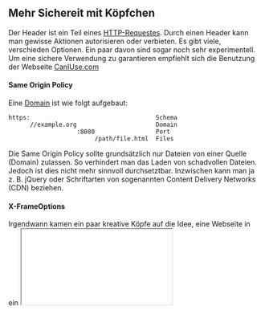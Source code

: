 ## Mehr Sichereit mit Köpfchen
Der Header ist ein Teil eines [HTTP-Requestes](/wiki/divers/http-request). Durch einen Header kann man gewisse Aktionen autorisieren oder verbieten. Es gibt viele, verschieden Optionen. Ein paar davon sind sogar noch sehr experimentell. Um eine sichere Verwendung zu garantieren empfiehlt sich die Benutzung der Webseite [CanIUse.com](http://www.caniuse.com)





#### Same Origin Policy
Eine [Domain](https://lernjournal.d4rkmindz.ch/doku.php/wiki:url) ist wie folgt aufgebaut:


    https:                                   Schema
          //example.org                      Domain
                       :8080                 Port
                            /path/file.html  Files



Die Same Origin Policy sollte grundsätzlich nur Dateien von einer Quelle (Domain) zulassen. So verhindert man das Laden von schadvollen Dateien. Jedoch ist dies nicht mehr sinnvoll durchsetztbar. Inzwischen kann man ja z. B. jQuery oder Schriftarten von sogenannten Content Delivery Networks (CDN) beziehen.





#### X-FrameOptions
Irgendwann kamen ein paar kreative Köpfe auf die Idee, eine Webseite in ein <iframe>-Tag einzubetten und auf den Eingabefeldern der zu hackenden Webseite ein weiteres Eingabefeld hinzuzufügen. So bekam man die Daten, welche eigentlich in das andere Feld hätten geschrieben werden sollen. Eine solche Attacke kann bei Banken sehr verheerend sein. Um dies zu unterbinden wurde der X-FrameOptions Header entwickelt. Dieser hat drei mögliche Werte: DENY, SAMEORIGIN, ALLOW-FROM.





#### X-ContentSniff
Dieser Header hat lediglich eine Option: nosniff. Browser probieren oft den Inhalt aufgrund vorheriger Analysen zu erraten. Da kann es Mal passieren, dass die vom Server definierten MIME-Typen ignoriert werden. Sehr oft passiert dies bei dem Typ **. Ganz verheerend ist es dann, wenn ein Browser ein Script dank eines geschickt platzierten <script>-Tags  ausführt. Um dies besser zu verhindern gibt es den X-ContentSniff Header.





#### X-XssProtection
Um [XSS](/wiki/hacking/xss)-Attacken zu verhindern hat der Browser einen eigenen Filter. Dieser vergleicht die Anfrage- und Antwortdaten. Wenn diese nicht übereinstimmen, reagiert der Browser dem entsprechend. Man kann den X-XssProtection Filter deaktivieren, indem man den Wert auf 0 setzt. Wenn der Wert 1 entspricht, ist der Filter aktiv. Ausserdem verfügt der Filter über weitere Parameter zur Konfiguration des Umganges einer XSS-Attacke:


```
// Eingeschalteter Filter
X-XSS-Protection: 1 

// Erkannte Anfälligkeiten immer blockieren
X-XSS-Protection: 1; mode=block

// Erkannte Anfälligkeiten an eine URL melden
X-XSS-Protection: 1; report=<URL>
```





#### Content Security Policy (CSP)
Die CSP ist ebenfalls ein Header, welcher der Verhinderung von XSS dient. Einen recht ausführlichen Artikel über das Thema CSP findet man [hier](/artikel/web-and-mobile-developer/6_17/content_security_policy)





#### Reporting
Um dem Entwickler zu helfen und Browsen sicherer zu machen, haben ein paar Marktführende Browser die automatische Regelung von CSP implementiert. Ein Verstoss wird in der Konsole des Browsers dann geloggt. Der IE unterstütz dann jedoch nur noch ein Teil, während Opera gar keine CSP implementation hat, welches für einen Entwickler auch angenehmer sein kann.





#### IFrames
Wenn man einen Inhalt über ein IFrame laden möchte, geschieht das in einer sogenannten Sandbox. Jedoch lässt sich dieser Sandbox Modus entfernen. Die Sandbox stellt dem Hacker dann jedoch dann eine weitere Hürde in den Weg. Man sollte jedoch den Zugriff auf übergeordnete Dokumente entfernen.





#### Skript-Sicherheit mit CSP
Man kann Elemente, welche man nicht selber kontrolliert (bsp. <input>-Tags) mit dem Attribut 'rel="noopener"' versehen. Dieses Attribut verhindert die Ausführung von Skripts aus dem gleichen Dokument (Inline-Skripts).





#### Lokale Ressourcen
Ältere Webseiten könnten noch Inline-Skripts verweden. In manchen Fällen kann man die Header recht einfach anpassen. In anderen Fällen wird es jedoch schwer. Man kann deshalb die per default gesetzten Einschränkungen individuell anpassen. Die beiden Optionen ** und ** erlauben die Ausführung von Inline-Skripts, respektive der Funktion eval().





#### SubResource Integrity
Viele Webseiten beziehen Skripts von externen Resourcen. Diese Resourcen nennen sich Content Delivery Network (CDN). Wenn ein solches CDN gehackt werden würde, wäre das ein Supergau für viele Webseiten. Deshalb gibt es den Subresource Integrity Header, welcher einen Hashwert des heruntergeladenen Skripts abfragt und vergleicht. Wenn sich die Datei verändert, dann ändert sich auch dieser Hashwert. Dieser Header wird wie folgt für Skripte und Stile gesetzt.


```
Content-Securtiy-Policy: require-sri-for script style;
```



#### HTTP Strict Transport Security (HSTS)
Wenn eine Webseite über HTTPS ([SSL](/wiki/divers/ss)/TLS) erreichbar ist, ist sie Fallbackmässig immer per HTTP auch erreichbar. So könnte ein Hacker eine Downgrade-Attacke durchführen und alle Daten, welche über die Verbindung übertragen werden, auslesen. HSTS löst dieses Problem, da im Header definiert wird, wenn jemals eine sichere Verbindung hat aufgebaut werden konnte, dann wird diese immer upgegradet (beim Aufbau einer Verbingung über HTTP). Ein  HSTS-Header, welcher ein automatisches Upgrade für den Zeitraum von 604800 Sekunden definiert, sieht wie folgt aus.


```
Strict-Transport-Security: max-age=604800;
```



#### Cross-Site Request Forgery (CSRF)
CSRF ist das senden eines Requests, welcher nur ausgeführt wird, wenn ein Benutzer eingeloggt ist (bsp. bin ich eingeloggt bei Facebook und der Hacker schickt einen Request, um eine dubiose Seite zu liken). Einen recht ausführlichen Artikel über das Thema CSP findet man [hier](/wiki/hacking/xsrf).





### Fazit
Es ist bemerkenswert, wie viele Absicherungen es gegen verschieden Attacken es inzwischen gibt. Einige waren mir bereits bekannt, andere habe ich zum ersten Mal gelesen.